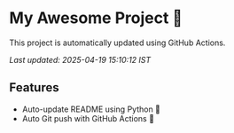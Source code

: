 # My Awesome Project 🚀

This project is automatically updated using GitHub Actions.

_Last updated: 2025-04-19 15:10:12 IST_

## Features
- Auto-update README using Python 🐍
- Auto Git push with GitHub Actions 🤖
